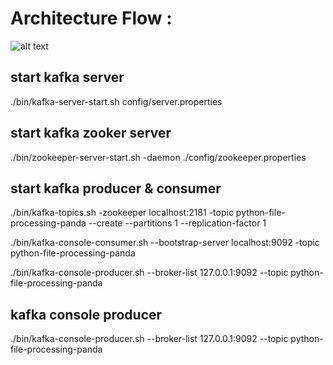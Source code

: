 # Architecture Flow :

![alt text](http://url/to/img.png)


## start kafka server
./bin/kafka-server-start.sh config/server.properties

## start kafka zooker server
./bin/zookeeper-server-start.sh -daemon ./config/zookeeper.properties

## start kafka producer & consumer

./bin/kafka-topics.sh -zookeeper localhost:2181 -topic python-file-processing-panda --create --partitions 1 --replication-factor 1

./bin/kafka-console-consumer.sh --bootstrap-server localhost:9092 -topic python-file-processing-panda

./bin/kafka-console-producer.sh --broker-list 127.0.0.1:9092 --topic python-file-processing-panda

## kafka console producer
./bin/kafka-console-producer.sh --broker-list 127.0.0.1:9092 --topic python-file-processing-panda
